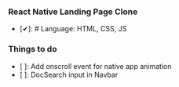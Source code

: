 ### React Native Landing Page Clone

- [✔]: # Language: HTML, CSS, JS

### Things to do

- [ ]: Add onscroll event for native app animation
- [ ]: DocSearch input in Navbar
